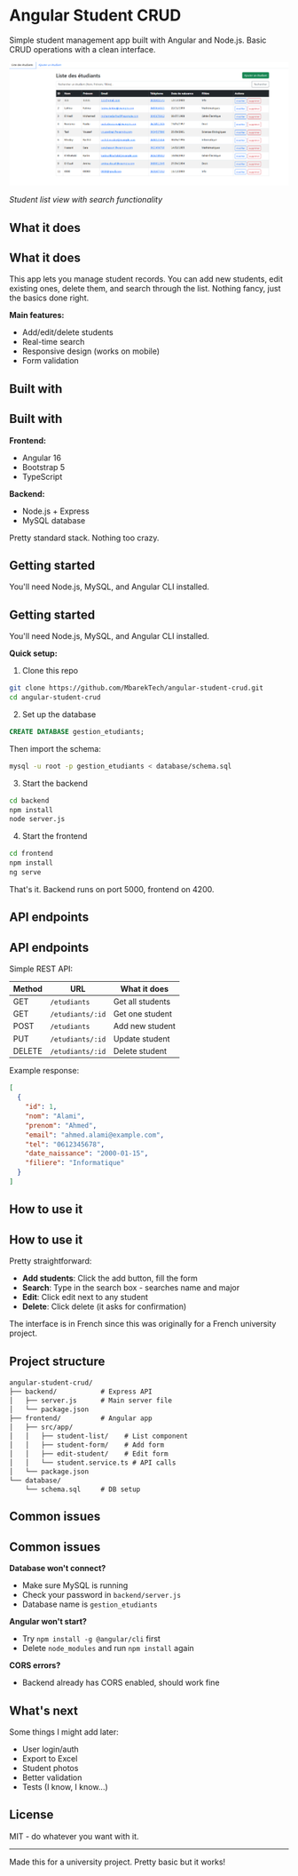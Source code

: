 # Angular Student CRUD

Simple student management app built with Angular and Node.js. Basic CRUD operations with a clean interface.

![Application Screenshot](screenshot.png)

*Student list view with search functionality*

## What it does

## What it does

This app lets you manage student records. You can add new students, edit existing ones, delete them, and search through the list. Nothing fancy, just the basics done right.

**Main features:**
- Add/edit/delete students
- Real-time search
- Responsive design (works on mobile)
- Form validation

## Built with

## Built with

**Frontend:**
- Angular 16
- Bootstrap 5 
- TypeScript

**Backend:**
- Node.js + Express
- MySQL database

Pretty standard stack. Nothing too crazy.

## Getting started

You'll need Node.js, MySQL, and Angular CLI installed.

## Getting started

You'll need Node.js, MySQL, and Angular CLI installed.

**Quick setup:**

1. Clone this repo
```bash
git clone https://github.com/MbarekTech/angular-student-crud.git
cd angular-student-crud
```

2. Set up the database
```sql
CREATE DATABASE gestion_etudiants;
```
Then import the schema:
```bash
mysql -u root -p gestion_etudiants < database/schema.sql
```

3. Start the backend
```bash
cd backend
npm install
node server.js
```

4. Start the frontend
```bash
cd frontend  
npm install
ng serve
```

That's it. Backend runs on port 5000, frontend on 4200.

## API endpoints

## API endpoints

Simple REST API:

| Method | URL | What it does |
|--------|-----|-------------|
| GET | `/etudiants` | Get all students |
| GET | `/etudiants/:id` | Get one student |
| POST | `/etudiants` | Add new student |
| PUT | `/etudiants/:id` | Update student |
| DELETE | `/etudiants/:id` | Delete student |

Example response:
```json
[
  {
    "id": 1,
    "nom": "Alami",
    "prenom": "Ahmed", 
    "email": "ahmed.alami@example.com",
    "tel": "0612345678",
    "date_naissance": "2000-01-15",
    "filiere": "Informatique"
  }
]
```

## How to use it

## How to use it

Pretty straightforward:

- **Add students**: Click the add button, fill the form
- **Search**: Type in the search box - searches name and major  
- **Edit**: Click edit next to any student
- **Delete**: Click delete (it asks for confirmation)

The interface is in French since this was originally for a French university project.

## Project structure

```
angular-student-crud/
├── backend/           # Express API
│   ├── server.js      # Main server file  
│   └── package.json   
├── frontend/          # Angular app
│   ├── src/app/
│   │   ├── student-list/    # List component
│   │   ├── student-form/    # Add form
│   │   ├── edit-student/    # Edit form  
│   │   └── student.service.ts # API calls
│   └── package.json
└── database/
    └── schema.sql     # DB setup
```

## Common issues

## Common issues

**Database won't connect?**
- Make sure MySQL is running
- Check your password in `backend/server.js`
- Database name is `gestion_etudiants`

**Angular won't start?**  
- Try `npm install -g @angular/cli` first
- Delete `node_modules` and run `npm install` again

**CORS errors?**
- Backend already has CORS enabled, should work fine

## What's next

Some things I might add later:
- User login/auth
- Export to Excel 
- Student photos
- Better validation
- Tests (I know, I know...)

## License

MIT - do whatever you want with it.

---

Made this for a university project. Pretty basic but it works!
